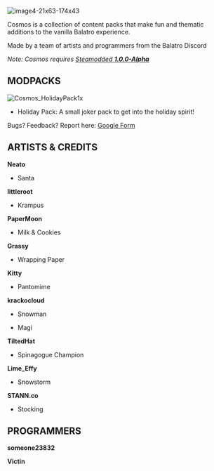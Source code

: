 ![image4-21x63-174x43](https://github.com/user-attachments/assets/339dfb57-15e8-4bb5-b23d-9a85842b21f9)

Cosmos is a collection of content packs that make fun and thematic additions to the vanilla Balatro experience.

Made by a team of artists and programmers from the Balatro Discord 

*Note: Cosmos requires [Steamodded **1.0.0-Alpha**](https://github.com/Steamopollys/Steamodded/archive/refs/heads/main.zip)*




## MODPACKS

![Cosmos_HolidayPack1x](https://github.com/user-attachments/assets/fc8edcd2-56f7-4066-8ff2-27225eccd4b6) 

-  Holiday Pack: A small joker pack to get into the holiday spirit! 

Bugs? Feedback? Report here: [Google Form](https://docs.google.com/forms/d/e/1FAIpQLSefF9hNJJobJWNdwNakBwIT_M5PTTjkLnvrDbkU-YvB-Dy3Mw/viewform?usp=sharing)

## ARTISTS & CREDITS

**Neato**

- Santa   

**littleroot** 

- Krampus

**PaperMoon**

- Milk & Cookies

**Grassy**

- Wrapping Paper

**Kitty**

- Pantomime 

**krackocloud**

- Snowman

- Magi

**TiltedHat**

- Spinagogue Champion

**Lime_Effy**

- Snowstorm

**STANN.co**

- Stocking

## PROGRAMMERS

**someone23832**

**Victin**

